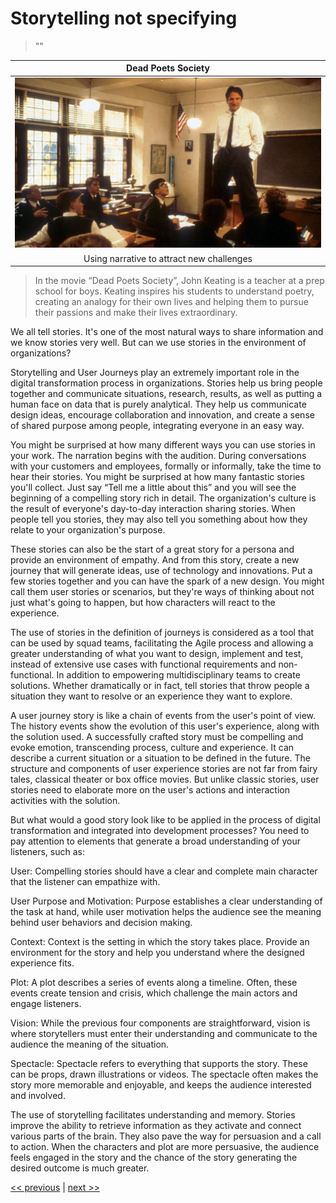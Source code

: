 # Storytelling not specifying

>""

| Dead Poets Society |
| :---: |
|![](../../images/storytelling_not_specifications.png)|
|Using narrative to attract new challenges|

>In the movie “Dead Poets Society”, John Keating is a teacher at a prep school for boys. Keating inspires his students to understand poetry, creating an analogy for their own lives and helping them to pursue their passions and make their lives extraordinary.

We all tell stories. It's one of the most natural ways to share information and we know stories very well. But can we use stories in the environment of organizations?

Storytelling and User Journeys play an extremely important role in the digital transformation process in organizations. Stories help us bring people together and communicate situations, research, results, as well as putting a human face on data that is purely analytical. They help us communicate design ideas, encourage collaboration and innovation, and create a sense of shared purpose among people, integrating everyone in an easy way.

You might be surprised at how many different ways you can use stories in your work. The narration begins with the audition. During conversations with your customers and employees, formally or informally, take the time to hear their stories. You might be surprised at how many fantastic stories you'll collect. Just say “Tell me a little about this” and you will see the beginning of a compelling story rich in detail. The organization's culture is the result of everyone's day-to-day interaction sharing stories. When people tell you stories, they may also tell you something about how they relate to your organization's purpose.

These stories can also be the start of a great story for a persona and provide an environment of empathy. And from this story, create a new journey that will generate ideas, use of technology and innovations. Put a few stories together and you can have the spark of a new design. You might call them user stories or scenarios, but they're ways of thinking about not just what's going to happen, but how characters will react to the experience.

The use of stories in the definition of journeys is considered as a tool that can be used by squad teams, facilitating the Agile process and allowing a greater understanding of what you want to design, implement and test, instead of extensive use cases with functional requirements and non-functional. In addition to empowering multidisciplinary teams to create solutions. Whether dramatically or in fact, tell stories that throw people a situation they want to resolve or an experience they want to explore.

A user journey story is like a chain of events from the user's point of view. The history events show the evolution of this user's experience, along with the solution used. A successfully crafted story must be compelling and evoke emotion, transcending process, culture and experience. It can describe a current situation or a situation to be defined in the future. The structure and components of user experience stories are not far from fairy tales, classical theater or box office movies. But unlike classic stories, user stories need to elaborate more on the user's actions and interaction activities with the solution.

But what would a good story look like to be applied in the process of digital transformation and integrated into development processes? You need to pay attention to elements that generate a broad understanding of your listeners, such as:

User: Compelling stories should have a clear and complete main character that the listener can empathize with.

User Purpose and Motivation: Purpose establishes a clear understanding of the task at hand, while user motivation helps the audience see the meaning behind user behaviors and decision making.

Context: Context is the setting in which the story takes place. Provide an environment for the story and help you understand where the designed experience fits.

Plot: A plot describes a series of events along a timeline. Often, these events create tension and crisis, which challenge the main actors and engage listeners.

Vision: While the previous four components are straightforward, vision is where storytellers must enter their understanding and communicate to the audience the meaning of the situation.

Spectacle: Spectacle refers to everything that supports the story. These can be props, drawn illustrations or videos. The spectacle often makes the story more memorable and enjoyable, and keeps the audience interested and involved.

The use of storytelling facilitates understanding and memory. Stories improve the ability to retrieve information as they activate and connect various parts of the brain. They also pave the way for persuasion and a call to action. When the characters and plot are more persuasive, the audience feels engaged in the story and the chance of the story generating the desired outcome is much greater.

[<< previous](6-ghost_and_witch_hunting.md) | [next >>](8-making_everything_versus_connecting_everything.md)
